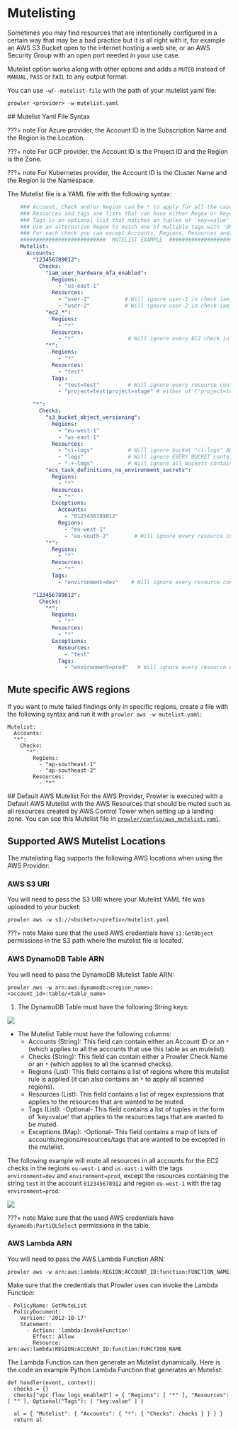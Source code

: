 # Mutelisting
Sometimes you may find resources that are intentionally configured in a certain way that may be a bad practice but it is all right with it, for example an AWS S3 Bucket open to the internet hosting a web site, or an AWS Security Group with an open port needed in your use case.

Mutelist option works along with other options and adds a `MUTED` instead of `MANUAL`, `PASS` or `FAIL` to any output format.

You can use `-w`/`--mutelist-file` with the path of your mutelist yaml file:
```
prowler <provider> -w mutelist.yaml
```

## Mutelist Yaml File Syntax

???+ note
    For Azure provider, the Account ID is the Subscription Name and the Region is the Location.

???+ note
    For GCP provider, the Account ID is the Project ID and the Region is the Zone.

???+ note
    For Kubernetes provider, the Account ID is the Cluster Name and the Region is the Namespace.

The Mutelist file is a YAML file with the following syntax:

```yaml
    ### Account, Check and/or Region can be * to apply for all the cases.
    ### Resources and tags are lists that can have either Regex or Keywords.
    ### Tags is an optional list that matches on tuples of 'key=value' and are "ANDed" together.
    ### Use an alternation Regex to match one of multiple tags with "ORed" logic.
    ### For each check you can except Accounts, Regions, Resources and/or Tags.
    ###########################  MUTELIST EXAMPLE  ###########################
    Mutelist:
      Accounts:
        "123456789012":
          Checks:
            "iam_user_hardware_mfa_enabled":
              Regions:
                - "us-east-1"
              Resources:
                - "user-1"           # Will ignore user-1 in check iam_user_hardware_mfa_enabled
                - "user-2"           # Will ignore user-2 in check iam_user_hardware_mfa_enabled
            "ec2_*":
              Regions:
                - "*"
              Resources:
                - "*"                 # Will ignore every EC2 check in every account and region
            "*":
              Regions:
                - "*"
              Resources:
                - "test"
              Tags:
                - "test=test"         # Will ignore every resource containing the string "test" and the tags 'test=test' and
                - "project=test|project=stage" # either of ('project=test' OR project=stage) in account 123456789012 and every region

        "*":
          Checks:
            "s3_bucket_object_versioning":
              Regions:
                - "eu-west-1"
                - "us-east-1"
              Resources:
                - "ci-logs"           # Will ignore bucket "ci-logs" AND ALSO bucket "ci-logs-replica" in specified check and regions
                - "logs"              # Will ignore EVERY BUCKET containing the string "logs" in specified check and regions
                - ".+-logs"           # Will ignore all buckets containing the terms ci-logs, qa-logs, etc. in specified check and regions
            "ecs_task_definitions_no_environment_secrets":
              Regions:
                - "*"
              Resources:
                - "*"
              Exceptions:
                Accounts:
                  - "0123456789012"
                Regions:
                  - "eu-west-1"
                  - "eu-south-2"        # Will ignore every resource in check ecs_task_definitions_no_environment_secrets except the ones in account 0123456789012 located in eu-south-2 or eu-west-1
            "*":
              Regions:
                - "*"
              Resources:
                - "*"
              Tags:
                - "environment=dev"    # Will ignore every resource containing the tag 'environment=dev' in every account and region

        "123456789012":
          Checks:
            "*":
              Regions:
                - "*"
              Resources:
                - "*"
              Exceptions:
                Resources:
                  - "test"
                Tags:
                  - "environment=prod"   # Will ignore every resource except in account 123456789012 except the ones containing the string "test" and tag environment=prod
```
## Mute specific AWS regions
If you want to mute failed findings only in specific regions, create a file with the following syntax and run it with `prowler aws -w mutelist.yaml`:

    Mutelist:
      Accounts:
      "*":
        Checks:
          "*":
            Regions:
              - "ap-southeast-1"
              - "ap-southeast-2"
            Resources:
              - "*"

## Default AWS Mutelist
For the AWS Provider, Prowler is executed with a Default AWS Mutelist with the AWS Resources that should be muted such as all resources created by AWS Control Tower when setting up a landing zone.
You can see this Mutelist file in [`prowler/config/aws_mutelist.yaml`](https://github.com/prowler-cloud/prowler/blob/master/prowler/config/aws_allowlist.yaml).

## Supported AWS Mutelist Locations

The mutelisting flag supports the following AWS locations when using the AWS Provider:

### AWS S3 URI
You will need to pass the S3 URI where your Mutelist YAML file was uploaded to your bucket:
```
prowler aws -w s3://<bucket>/<prefix>/mutelist.yaml
```
???+ note
    Make sure that the used AWS credentials have `s3:GetObject` permissions in the S3 path where the mutelist file is located.

### AWS DynamoDB Table ARN

You will need to pass the DynamoDB Mutelist Table ARN:

```
prowler aws -w arn:aws:dynamodb:<region_name>:<account_id>:table/<table_name>
```

1. The DynamoDB Table must have the following String keys:
<img src="../img/mutelist-keys.png"/>

- The Mutelist Table must have the following columns:
    - Accounts (String): This field can contain either an Account ID or an `*` (which applies to all the accounts that use this table as an mutelist).
    - Checks (String): This field can contain either a Prowler Check Name or an `*` (which applies to all the scanned checks).
    - Regions (List): This field contains a list of regions where this mutelist rule is applied (it can also contains an `*` to apply all scanned regions).
    - Resources (List): This field contains a list of regex expressions that applies to the resources that are wanted to be muted.
    - Tags (List): -Optional- This field contains a list of tuples in the form of 'key=value' that applies to the resources tags that are wanted to be muted.
    - Exceptions (Map): -Optional- This field contains a map of lists of accounts/regions/resources/tags that are wanted to be excepted in the mutelist.

The following example will mute all resources in all accounts for the EC2 checks in the regions `eu-west-1` and `us-east-1` with the tags `environment=dev` and `environment=prod`, except the resources containing the string `test` in the account `012345678912` and region `eu-west-1` with the tag `environment=prod`:

<img src="../img/mutelist-row.png"/>

???+ note
    Make sure that the used AWS credentials have `dynamodb:PartiQLSelect` permissions in the table.

### AWS Lambda ARN

You will need to pass the AWS Lambda Function ARN:

```
prowler aws -w arn:aws:lambda:REGION:ACCOUNT_ID:function:FUNCTION_NAME
```

Make sure that the credentials that Prowler uses can invoke the Lambda Function:

```
- PolicyName: GetMuteList
  PolicyDocument:
    Version: '2012-10-17'
    Statement:
      - Action: 'lambda:InvokeFunction'
        Effect: Allow
        Resource: arn:aws:lambda:REGION:ACCOUNT_ID:function:FUNCTION_NAME
```

The Lambda Function can then generate an Mutelist dynamically. Here is the code an example Python Lambda Function that
generates an Mutelist:

```
def handler(event, context):
  checks = {}
  checks["vpc_flow_logs_enabled"] = { "Regions": [ "*" ], "Resources": [ "" ], Optional("Tags"): [ "key:value" ] }

  al = { "Mutelist": { "Accounts": { "*": { "Checks": checks } } } }
  return al
```
